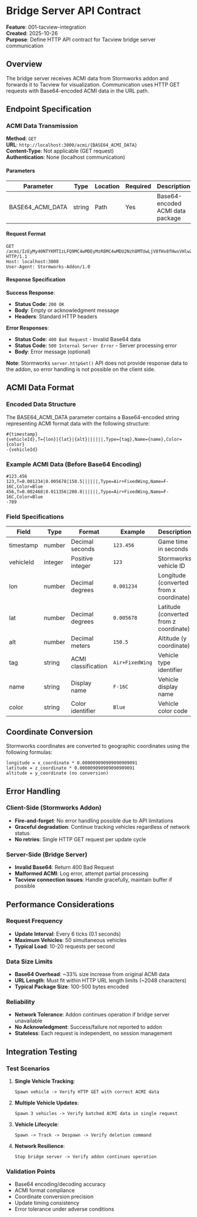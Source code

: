 # Bridge Server API Contract

**Feature**: 001-tacview-integration  
**Created**: 2025-10-26  
**Purpose**: Define HTTP API contract for Tacview bridge server communication

## Overview

The bridge server receives ACMI data from Stormworks addon and forwards it to Tacview for visualization. Communication uses HTTP GET requests with Base64-encoded ACMI data in the URL path.

## Endpoint Specification

### ACMI Data Transmission

**Method**: `GET`  
**URL**: `http://localhost:3000/acmi/{BASE64_ACMI_DATA}`  
**Content-Type**: Not applicable (GET request)  
**Authentication**: None (localhost communication)

#### Parameters

| Parameter        | Type   | Location | Required | Description                      |
| ---------------- | ------ | -------- | -------- | -------------------------------- |
| BASE64_ACMI_DATA | string | Path     | Yes      | Base64-encoded ACMI data package |

#### Request Format

```http
GET /acmi/IzEyMy40NTYKMTIzLFQ9MC4wMDEyMzR8MC4wMDU2Nzh8MTUwLjV8fHx8fHwsVHlwZT1BaXIrRml4ZWRXaW5nLE5hbWU9Ri0xNkMsQ29sb3I9Qmx1ZQo= HTTP/1.1
Host: localhost:3000
User-Agent: Stormworks-Addon/1.0
```

#### Response Specification

**Success Response**:

- **Status Code**: `200 OK`
- **Body**: Empty or acknowledgment message
- **Headers**: Standard HTTP headers

**Error Responses**:

- **Status Code**: `400 Bad Request` - Invalid Base64 data
- **Status Code**: `500 Internal Server Error` - Server processing error
- **Body**: Error message (optional)

**Note**: Stormworks `server.httpGet()` API does not provide response data to the addon, so error handling is not possible on the client side.

## ACMI Data Format

### Encoded Data Structure

The BASE64_ACMI_DATA parameter contains a Base64-encoded string representing ACMI format data with the following structure:

```
#{timestamp}
{vehicleId},T={lon}|{lat}|{alt}||||||,Type={tag},Name={name},Color={color}
-{vehicleId}
```

### Example ACMI Data (Before Base64 Encoding)

```
#123.456
123,T=0.001234|0.005678|150.5||||||,Type=Air+FixedWing,Name=F-16C,Color=Blue
456,T=0.002468|0.011356|200.0||||||,Type=Air+FixedWing,Name=F-16C,Color=Blue
-789
```

### Field Specifications

| Field     | Type    | Format              | Example         | Description                             |
| --------- | ------- | ------------------- | --------------- | --------------------------------------- |
| timestamp | number  | Decimal seconds     | `123.456`       | Game time in seconds                    |
| vehicleId | integer | Positive integer    | `123`           | Stormworks vehicle ID                   |
| lon       | number  | Decimal degrees     | `0.001234`      | Longitude (converted from x coordinate) |
| lat       | number  | Decimal degrees     | `0.005678`      | Latitude (converted from z coordinate)  |
| alt       | number  | Decimal meters      | `150.5`         | Altitude (y coordinate)                 |
| tag       | string  | ACMI classification | `Air+FixedWing` | Vehicle type identifier                 |
| name      | string  | Display name        | `F-16C`         | Vehicle display name                    |
| color     | string  | Color identifier    | `Blue`          | Vehicle color code                      |

## Coordinate Conversion

Stormworks coordinates are converted to geographic coordinates using the following formulas:

```
longitude = x_coordinate * 0.000009090909090909091
latitude = z_coordinate * 0.000009090909090909091
altitude = y_coordinate (no conversion)
```

## Error Handling

### Client-Side (Stormworks Addon)

- **Fire-and-forget**: No error handling possible due to API limitations
- **Graceful degradation**: Continue tracking vehicles regardless of network status
- **No retries**: Single HTTP GET request per update cycle

### Server-Side (Bridge Server)

- **Invalid Base64**: Return 400 Bad Request
- **Malformed ACMI**: Log error, attempt partial processing
- **Tacview connection issues**: Handle gracefully, maintain buffer if possible

## Performance Considerations

### Request Frequency

- **Update Interval**: Every 6 ticks (0.1 seconds)
- **Maximum Vehicles**: 50 simultaneous vehicles
- **Typical Load**: 10-20 requests per second

### Data Size Limits

- **Base64 Overhead**: ~33% size increase from original ACMI data
- **URL Length**: Must fit within HTTP URL length limits (~2048 characters)
- **Typical Package Size**: 100-500 bytes encoded

### Reliability

- **Network Tolerance**: Addon continues operation if bridge server unavailable
- **No Acknowledgment**: Success/failure not reported to addon
- **Stateless**: Each request is independent, no session management

## Integration Testing

### Test Scenarios

1. **Single Vehicle Tracking**:

   ```
   Spawn vehicle -> Verify HTTP GET with correct ACMI data
   ```

2. **Multiple Vehicle Updates**:

   ```
   Spawn 3 vehicles -> Verify batched ACMI data in single request
   ```

3. **Vehicle Lifecycle**:

   ```
   Spawn -> Track -> Despawn -> Verify deletion command
   ```

4. **Network Resilience**:
   ```
   Stop bridge server -> Verify addon continues operation
   ```

### Validation Points

- Base64 encoding/decoding accuracy
- ACMI format compliance
- Coordinate conversion precision
- Update timing consistency
- Error tolerance under adverse conditions
